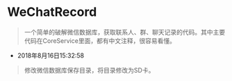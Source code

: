 # WeChatRecord
> 一个简单的破解微信数据库，获取联系人、群、聊天记录的代码。其中主要代码在CoreService里面，都有中文注释，很容易看懂。

* 2018年8月16日15:32:58
> 修改微信数据库保存目录，将目录修改为SD卡。
